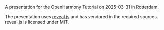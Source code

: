 A presentation for the OpenHarmony Tutorial on 2025-03-31 in Rotterdam.

The presentation uses [reveal.js](https://github.com/hakimel/reveal.js) and has vendored in the
required sources. reveal.js is licensed under MIT.